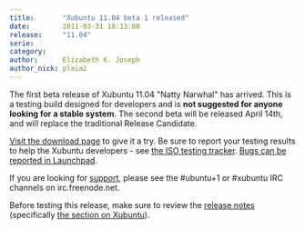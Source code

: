 ```yaml
---
title:       "Xubuntu 11.04 beta 1 released"
date:        2011-03-31 18:13:00
release:     "11.04"
serie:       
category:    
author:      Elizabeth K. Joseph
author_nick: pleia2
---
```


The first beta release of Xubuntu 11.04 "Natty Narwhal" has arrived. This is a testing build designed for developers and is **not suggested for anyone looking for a stable system**. The second beta will be released April 14th, and will replace the traditional Release Candidate.

[Visit the download page](http://cdimage.ubuntu.com/xubuntu/releases/11.04/beta-1/) to give it a try. Be sure to report your testing results to help the Xubuntu developers - see [the ISO testing tracker](http://iso.qa.ubuntu.com/qatracker/build/xubuntu/all). [Bugs can be reported in Launchpad](https://launchpad.net/ubuntu/+filebug/).

If you are looking for [support](http://xubuntu.org/help), please see the #ubuntu+1 or #xubuntu IRC channels on irc.freenode.net.

Before testing this release, make sure to review the [release notes](https://wiki.ubuntu.com/NattyNarwhal/TechnicalOverview) (specifically [the section on Xubuntu](https://wiki.ubuntu.com/NattyNarwhal/TechnicalOverview#Xubuntu)).
